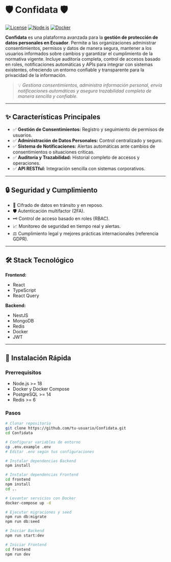 # 🛡️ Confidata 🛡️

[![License](https://img.shields.io/badge/license-MIT-green)](LICENSE)
[![Node.js](https://img.shields.io/badge/Node.js->=18-brightgreen)](https://nodejs.org/)
[![Docker](https://img.shields.io/badge/Docker-ready-blue)](https://www.docker.com/)

**Confidata** es una plataforma avanzada para la **gestión de protección de datos personales en Ecuador**. Permite a las organizaciones administrar consentimientos, permisos y datos de manera segura, mantener a los usuarios informados sobre cambios y garantizar el cumplimiento de la normativa vigente. Incluye auditoría completa, control de accesos basado en roles, notificaciones automáticas y APIs para integrar con sistemas existentes, ofreciendo un entorno confiable y transparente para la privacidad de la información.

> 💡 *Gestiona consentimientos, administra información personal, envía notificaciones automáticas y asegura trazabilidad completa de manera sencilla y confiable.*

---

## ✨ Características Principales

- ✅ **Gestión de Consentimientos:** Registro y seguimiento de permisos de usuarios.  
- ✅ **Administración de Datos Personales:** Control centralizado y seguro.  
- ✅ **Sistema de Notificaciones:** Alertas automáticas ante cambios de consentimientos o situaciones críticas.  
- ✅ **Auditoría y Trazabilidad:** Historial completo de accesos y operaciones.  
- ✅ **API RESTful:** Integración sencilla con sistemas corporativos.  

---

## 🔒 Seguridad y Cumplimiento

- 🔐 Cifrado de datos en tránsito y en reposo.  
- 🛡️ Autenticación multifactor (2FA).  
- 🗝️ Control de acceso basado en roles (RBAC).  
- 📈 Monitoreo de seguridad en tiempo real y alertas.  
- ⚖️ Cumplimiento legal y mejores prácticas internacionales (referencia GDPR).  

---

## 🛠️ Stack Tecnológico

**Frontend:**  
- React  
- TypeScript  
- React Query  

**Backend:**  
- NestJS  
- MongoDB  
- Redis  
- Docker  
- JWT  

---

## 🚀 Instalación Rápida

### Prerrequisitos
- Node.js >= 18  
- Docker y Docker Compose  
- PostgreSQL >= 14  
- Redis >= 6  

### Pasos

```bash
# Clonar repositorio
git clone https://github.com/tu-usuario/Confidata.git
cd Confidata

# Configurar variables de entorno
cp .env.example .env
# Editar .env según tus configuraciones

# Instalar dependencias Backend
npm install

# Instalar dependencias Frontend
cd frontend
npm install
cd ..

# Levantar servicios con Docker
docker-compose up -d

# Ejecutar migraciones y seed
npm run db:migrate
npm run db:seed

# Iniciar Backend
npm run start:dev

# Iniciar Frontend
cd frontend
npm run dev
